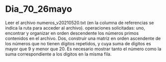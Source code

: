 # Dia_70_26mayo
Leer el archivo numeros_v20210520.txt (en la columna de referencias se indica la ruta para acceder al archivo). operaciones solicitadas: uno, encontrar y organizar en orden descendente los números primos contenidos en el archivo. Dos, construir una matriz en orden ascendente de los números que no tienen dígitos repetidos, y cuya suma de dígitos es mayor que 9 y menor que 20. Es necesario mostrar tanto el número como la suma correspondiente a los dígitos en la misma fila.
